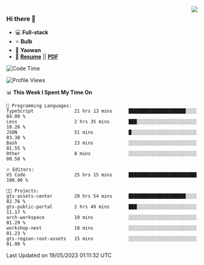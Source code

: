 <img align="right" src="https://github-readme-stats.vercel.app/api?username=LolipopJ&show_icons=true&count_private=true&hide_title=true&include_all_commits=true&theme=vue">

### Hi there 👋

- :computer: **Full-stack**
- :star: **Bulb**
- :pill: **Yaowan**
- :milky_way: [**Resume**](https://lolipopj.github.io/resume/) || [**PDF**](https://cdn.jsdelivr.net/gh/lolipopj/resume/export/resume-en.pdf)

<!--START_SECTION:waka-->
![Code Time](http://img.shields.io/badge/Code%20Time-1%2C268%20hrs%207%20mins-blue)

![Profile Views](http://img.shields.io/badge/Profile%20Views-6-blue)

📊 **This Week I Spent My Time On** 

```text
💬 Programming Languages: 
TypeScript               21 hrs 13 mins      █████████████████████░░░░   84.00 % 
Less                     2 hrs 35 mins       ███░░░░░░░░░░░░░░░░░░░░░░   10.26 % 
JSON                     51 mins             █░░░░░░░░░░░░░░░░░░░░░░░░   03.38 % 
Bash                     23 mins             ░░░░░░░░░░░░░░░░░░░░░░░░░   01.55 % 
Other                    8 mins              ░░░░░░░░░░░░░░░░░░░░░░░░░   00.58 % 

🔥 Editors: 
VS Code                  25 hrs 15 mins      █████████████████████████   100.00 % 

🐱‍💻 Projects: 
gts-assets-center        20 hrs 54 mins      █████████████████████░░░░   82.76 % 
gts-public-portal        2 hrs 49 mins       ███░░░░░░░░░░░░░░░░░░░░░░   11.17 % 
arch-workspace           19 mins             ░░░░░░░░░░░░░░░░░░░░░░░░░   01.29 % 
workshop-next            18 mins             ░░░░░░░░░░░░░░░░░░░░░░░░░   01.23 % 
gts-region-root-assets   15 mins             ░░░░░░░░░░░░░░░░░░░░░░░░░   01.00 % 
```


 Last Updated on 19/05/2023 01:11:32 UTC
<!--END_SECTION:waka-->
